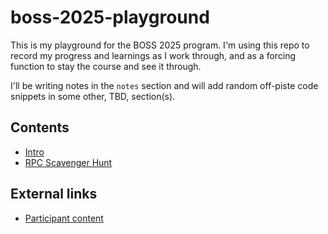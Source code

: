 # boss-2025-playground

This is my playground for the BOSS 2025 program. I'm using this repo to record my progress and learnings as I work through, and as a forcing function to stay the course and see it through.

I'll be writing notes in the `notes` section and will add random off-piste code snippets in some other, TBD, section(s).

## Contents
- [Intro](notes/0-intro.md)
- [RPC Scavenger Hunt](notes/1-rpc-scavenger-hunt.md)


## External links
- [Participant content](participant-content.md)

